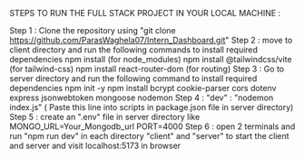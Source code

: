 STEPS TO RUN THE FULL STACK PROJECT IN YOUR LOCAL MACHINE  :

Step 1 : Clone the repository using "git clone https://github.com/ParasWaghela07/Intern_Dashboard.git"
Step 2 : move to client directory and run the following commands to install required dependencies
         npm install (for node_modules)
         npm install @tailwindcss/vite (for tailwind-css)
         npm install react-router-dom (for routing)
Step 3 : Go to server directory and run the following command to install required dependencies
         npm init -y
         npm install bcrypt cookie-parser cors dotenv express jsonwebtoken mongoose nodemon
Step 4 : "dev" : "nodemon index.js" ( Paste this line into scripts in package.json file in server directory)
Step 5 : create an ".env" file in server directory like
        MONGO_URL=Your_Mongodb_url
        PORT=4000
Step 6 : open 2 terminals and run "npm run dev" in each directory "client" and "server" to start the client and server and visit localhost:5173 in browser
  
